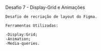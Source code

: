 Desafio 7 - Display-Grid e Animações

    Desafio de recriação de layout do Figma.
    
    Ferramentas Utilizadas:

    -Display:Grid;
    -Animation;
    -Media-queries.